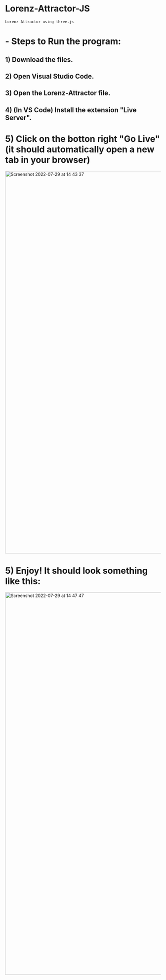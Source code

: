# Lorenz-Attractor-JS
```
Lorenz Attractor using three.js
```
# - Steps to Run the program:
## 1) Download the files.
## 2) Open Visual Studio Code.
## 3) Open the Lorenz-Attractor file.
## 4) (In VS Code) Install the extension "Live Server".
# 5) Click on the botton right "Go Live" (it should automatically open a new tab in your browser)
<img width="1238" alt="Screenshot 2022-07-29 at 14 43 37" src="https://user-images.githubusercontent.com/81712614/181752085-87af9430-c9c7-455a-8afd-15e600bd3168.png">

# 5) Enjoy! It should look something like this:

<img width="1238" alt="Screenshot 2022-07-29 at 14 47 47" src="https://user-images.githubusercontent.com/81712614/181752394-54f2a400-349f-435e-8ce5-6eae7578f5e5.png">
